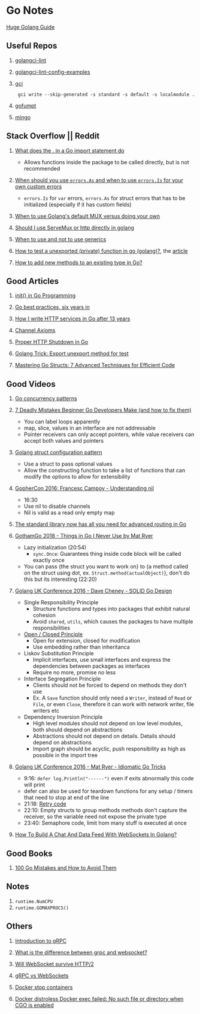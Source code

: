 # Go Notes

[Huge Golang Guide](https://docs.google.com/document/d/1Zb9GCWPKeEJ4Dyn2TkT-O3wJ8AFc-IMxZzTugNCjr-8/edit?pli=1)

## Useful Repos

1. [golangci-lint](https://github.com/golangci/golangci-lint)
1. [golangci-lint-config-examples](https://github.com/ccoVeille/golangci-lint-config-examples)
1. [gci](https://github.com/daixiang0/gci)

        gci write --skip-generated -s standard -s default -s localmodule .

1. [gofumpt](https://github.com/mvdan/gofumpt)
1. [mingo](https://github.com/bobg/mingo.git)

## Stack Overflow || Reddit

1. [What does the . in a Go import statement do](https://stackoverflow.com/a/6478990)
    - Allows functions inside the package to be called directly, but is not recommended

1. [When should you use `errors.As` and when to use `errors.Is` for your own custom errors](https://stackoverflow.com/a/76918940)
    - `errors.Is` for `var` errors, `errors.As` for struct errors that has to be initialized (especially if it has custom fields)

1. [When to use Golang's default MUX versus doing your own](https://stackoverflow.com/a/30063908) 

1. [Should I use ServeMux or http directly in golang](https://stackoverflow.com/q/36248946)

1. [When to use and not to use generics](https://www.reddit.com/r/golang/comments/17evm2i/comment/k65wps6/)

1. [How to test a unexported (private) function in go (golang)?](https://stackoverflow.com/a/60813569), the [article](https://medium.com/@robiplus/golang-trick-export-for-test-aa16cbd7b8cd)

1. [How to add new methods to an existing type in Go?](https://stackoverflow.com/a/43507669)

## Good Articles

1. [init() in Go Programming](https://david-yappeter.medium.com/init-in-go-programming-31e2c2bc2371)

1. [Go best practices, six years in](https://peter.bourgon.org/go-best-practices-2016/)

1. [How I write HTTP services in Go after 13 years](https://grafana.com/blog/2024/02/09/how-i-write-http-services-in-go-after-13-years/)

1. [Channel Axioms](https://dave.cheney.net/2014/03/19/channel-axioms)

1. [Proper HTTP Shutdown in Go](https://dev.to/mokiat/proper-http-shutdown-in-go-3fji)

1. [Golang Trick: Export unexport method for test](https://medium.com/@robiplus/golang-trick-export-for-test-aa16cbd7b8cd)

1. [Mastering Go Structs: 7 Advanced Techniques for Efficient Code](https://blog.stackademic.com/mastering-go-structs-7-advanced-techniques-for-efficient-code-fe71f3b56613)

## Good Videos

1. [Go concurrency patterns](https://youtu.be/f6kdp27TYZs?si=DqVBjbLDGg31j8XK)

1. [7 Deadly Mistakes Beginner Go Developers Make (and how to fix them)](https://www.youtube.com/watch?v=biGr232TBwc)
    - You can label loops apparently
    - map, slice, values in an interface are not addressable
    - Pointer receivers can only accept pointers, while value receivers can accept both values and pointers

1. [Golang struct configuration pattern](https://www.youtube.com/watch?v=MDy7JQN5MN4)
    - Use a struct to pass optional values
    - Allow the constructing function to take a list of functions that can modify the options to allow for extensibility

1. [GopherCon 2016: Francesc Campoy - Understanding nil](https://www.youtube.com/watch?v=ynoY2xz-F8s)
    - 16:30
    - Use nil to disable channels
    - Nil is valid as a read only empty map

1. [The standard library now has all you need for advanced routing in Go](https://www.youtube.com/watch?v=H7tbjKFSg58)

1. [GothamGo 2018 - Things in Go I Never Use by Mat Ryer](https://www.youtube.com/watch?v=5DVV36uqQ4E)
    - Lazy initialization (20:54)
        - ```sync.Once```: Guarantees thing inside code block will be called exactly once
    - You can pass {the struct you want to work on} to {a method called on the struct using dot, ex. ```Struct.method(actualObject)```}, don't do this but its interesting (22:20)

1. [Golang UK Conference 2016 - Dave Cheney - SOLID Go Design](https://www.youtube.com/watch?v=zzAdEt3xZ1M)
    - Single Responsibility Principle
        - Structure functions and types into packages that exhibit natural cohesion
        - Avoid `shared`, `utils`, which causes the packages to have multiple responsibilities
    - [Open / Closed Principle](https://www.freecodecamp.org/news/open-closed-principle-solid-architecture-concept-explained/)
        - Open for extension, closed for modification
        - Use embedding rather than inheritanca
    - Liskov Substitution Principle
        - Implicit interfaces, use small interfaces and express the dependencies between packages as interfaces
        - Require no more, promise no less
    - Interface Segregation Principle
        - Clients should not be forced to depend on methods they don't use
        - Ex. A `Save` function should only need a `Writer`, instead of `Read` or `File`, or even `Close`, therefore it can work with network writer, file writers etc
    - Dependency Inversion Principle
        - High level modules should not depend on low level modules, both should depend on abstractions
        - Abstractions should not depend on details. Details should depend on abstractions
        - Import graph should be acyclic, push responsibility as high as possible in the import tree

1. [Golang UK Conference 2016 - Mat Ryer - Idiomatic Go Tricks](https://www.youtube.com/watch?v=yeetIgNeIkc)
    - 9:16: ```defer log.Println("------")``` even if exits abnormally this code will print
    - defer can also be used for teardown functions for any setup / timers that need to stop at end of the line
    - 21:18: [Retry code](https://github.com/matryer/try/blob/master/try.go)
    - 22:10: Empty structs to group methods methods don't capture the receiver, so the variable need not expose the private type
    - 23:40: Semaphore code, limit hom many stuff is executed at once

1. [How To Build A Chat And Data Feed With WebSockets In Golang?](https://www.youtube.com/watch?v=JuUAEYLkGbM)

## Good Books

1. [100 Go Mistakes and How to Avoid Them](https://100go.co/)

## Notes

1. `runtime.NumCPU`
2. `runtime.GOMAXPROCS()`

## Others

1. [Introduction to gRPC](https://grpc.io/docs/what-is-grpc/introduction/)

1. [What is the difference between grpc and websocket?](https://stackoverflow.com/a/48113832)

1. [Will WebSocket survive HTTP/2](https://www.infoq.com/articles/websocket-and-http2-coexist/)

1. [gRPC vs WebSockets](https://ably.com/topic/grpc-vs-websocket)

1. [Docker stop containers](https://spacelift.io/blog/docker-stop-container)

1. [Docker distroless Docker exec failed: No such file or directory when CGO is enabled](https://stackoverflow.com/a/72727838)
